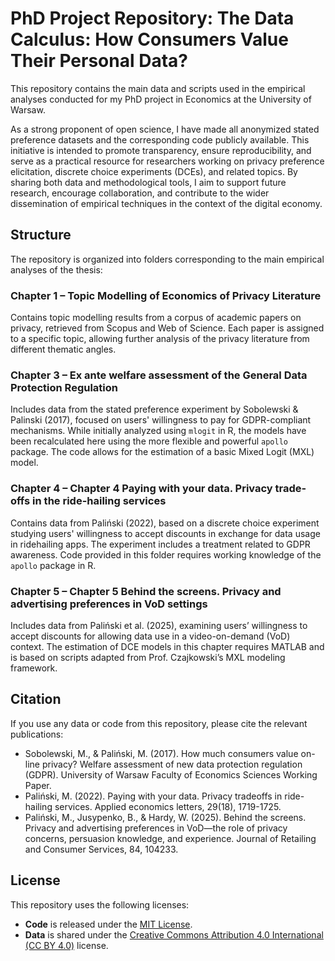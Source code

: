 # PhD Project Repository: The Data Calculus: How Consumers Value Their Personal Data?

This repository contains the main data and scripts used in the empirical analyses conducted for my PhD project in Economics at the University of Warsaw.

As a strong proponent of open science, I have made all anonymized stated preference datasets and the corresponding code publicly available. This initiative is intended to promote transparency, ensure reproducibility, and serve as a practical resource for researchers working on privacy preference elicitation, discrete choice experiments (DCEs), and related topics. By sharing both data and methodological tools, I aim to support future research, encourage collaboration, and contribute to the wider dissemination of empirical techniques in the context of the digital economy.

## Structure

The repository is organized into folders corresponding to the main empirical analyses of the thesis:

### Chapter 1 – Topic Modelling of Economics of Privacy Literature
Contains topic modelling results from a corpus of academic papers on privacy, retrieved from Scopus and Web of Science. Each paper is assigned to a specific topic, allowing further analysis of the privacy literature from different thematic angles.

### Chapter 3 – Ex ante welfare assessment of the General Data Protection Regulation
Includes data from the stated preference experiment by Sobolewski & Palinski (2017), focused on users' willingness to pay for GDPR-compliant mechanisms. While initially analyzed using `mlogit` in R, the models have been recalculated here using the more flexible and powerful `apollo` package. The code allows for the estimation of a basic Mixed Logit (MXL) model.

### Chapter 4 – Chapter 4	Paying with your data. Privacy trade-offs in the ride-hailing services
Contains data from Paliński (2022), based on a discrete choice experiment studying users' willingness to accept discounts in exchange for data usage in ridehailing apps. The experiment includes a treatment related to GDPR awareness. Code provided in this folder requires working knowledge of the `apollo` package in R.

### Chapter 5 – Chapter 5	Behind the screens. Privacy and advertising preferences in VoD settings
Includes data from Paliński et al. (2025), examining users’ willingness to accept discounts for allowing data use in a video-on-demand (VoD) context. The estimation of DCE models in this chapter requires MATLAB and is based on scripts adapted from Prof. Czajkowski’s MXL modeling framework.

## Citation

If you use any data or code from this repository, please cite the relevant publications:

- Sobolewski, M., & Paliński, M. (2017). How much consumers value on-line privacy? Welfare assessment of new data protection regulation (GDPR). University of Warsaw Faculty of Economics Sciences Working Paper.
- Paliński, M. (2022). Paying with your data. Privacy tradeoffs in ride-hailing services. Applied economics letters, 29(18), 1719-1725.
- Paliński, M., Jusypenko, B., & Hardy, W. (2025). Behind the screens. Privacy and advertising preferences in VoD—the role of privacy concerns, persuasion knowledge, and experience. Journal of Retailing and Consumer Services, 84, 104233.

## License

This repository uses the following licenses:

- **Code** is released under the [MIT License](https://opensource.org/license/MIT).
- **Data** is shared under the [Creative Commons Attribution 4.0 International (CC BY 4.0)](https://creativecommons.org/licenses/by/4.0/) license.
